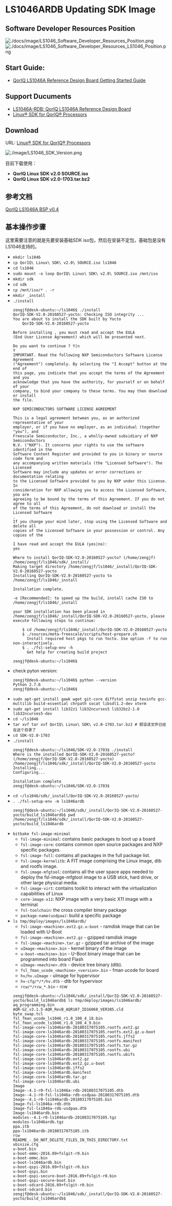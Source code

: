 # LS1046ARDB Updating SDK Image

## Software Developer Resources Position

![./docs/image/LS1046_Software_Developer_Resources_Position.png](./docs/image/LS1046_Software_Developer_Resources_Position.png)
![./docs/image/LS1046_Software_Developer_Resources_LS1046_Position.png](./docs/image/LS1046_Software_Developer_Resources_LS1046_Position.png)

## Start Guide: 
* [QorIQ LS1046A Reference Design Board Getting Started Guide](https://www.nxp.com/webapp/Download?colCode=LS1046ARDBGSG)

## Support Ducuments

* [LS1046A-RDB: QorIQ LS1046A Reference Design Board](https://www.nxp.com/support/developer-resources/software-development-tools/qoriq-developer-resources/qoriq-ls1046a-reference-design-board:LS1046A-RDB?&fpsp=1&tab=Documentation_Tab)
* [Linux® SDK for QorIQ® Processors](https://www.nxp.com/support/developer-resources/software-development-tools/qoriq-developer-resources/qoriq-ls1046a-reference-design-board:LS1046A-RDB?tab=Design_Tools_Tab)

## Download

URL: [Linux® SDK for QorIQ® Processors](https://www.nxp.com/support/developer-resources/software-development-tools/qoriq-developer-resources/qoriq-ls1046a-reference-design-board:LS1046A-RDB?tab=Design_Tools_Tab)

![./image/LS1046_SDK_Version.png](./image/LS1046_SDK_Version.png)

目前下载使用：
* **QorIQ Linux SDK v2.0 SOURCE.iso**
* **QorIQ Linux SDK v2.0-1703.tar.bz2**

## 参考文档

[QorIQ LS1046A BSP v0.4](https://www.nxp.com/docs/en/supporting-information/QORIQ_LS1046A_BSP_V0-4_REV-A.pdf)

## 基本操作步骤

这里需要注意的就是先要安装基础SDK iso包，然后在安装不定包，基础包是没有LS1046支持的。

* `mkdir ls1046`
* `cp QorIQ\ Linux\ SDK\ v2.0\ SOURCE.iso ls1046`
* `cd ls1046`
* `sudo mount -o loop QorIQ\ Linux\ SDK\ v2.0\ SOURCE.iso /mnt/iso`
* `mkdir sdk`
* `cd sdk`
* `cp /mnt/iso/* . -r`
* `mkdir _install`
* `./install`
  ```
  zengjf@desk-ubuntu:~/ls1046$ ./install
  QorIQ-SDK-V2.0-20160527-yocto: Checking ISO integrity ...
  You are about to install the SDK built by Yocto
      QorIQ-SDK-V2.0-20160527-yocto
  
  Before installing , you must read and accept the EULA
  (End User License Agreement) which will be presented next.
  
  Do you want to continue ? Y|n
  Y
  IMPORTANT. Read the following NXP Semiconductors Software License Agreement
  ("Agreement") completely. By selecting the "I Accept" button at the end of
  this page, you indicate that you accept the terms of the Agreement and you
  acknowledge that you have the authority, for yourself or on behalf of your
  company, to bind your company to these terms. You may then download or install
  the file.
  
  NXP SEMICONDUCTORS SOFTWARE LICENSE AGREEMENT
  
  This is a legal agreement between you, as an authorized representative of your
  employer, or if you have no employer, as an individual (together "you"), and
  Freescale Semiconductor, Inc., a wholly-owned subsidiary of NXP Semiconductors
  N.V. ("NXP"). It concerns your rights to use the software identified in the
  Software Content Register and provided to you in binary or source code form and
  any accompanying written materials (the "Licensed Software"). The Licensed
  Software may include any updates or error corrections or documentation relating
  to the Licensed Software provided to you by NXP under this License. In
  consideration for NXP allowing you to access the Licensed Software, you are
  agreeing to be bound by the terms of this Agreement. If you do not agree to all
  of the terms of this Agreement, do not download or install the Licensed Software
  .
  If you change your mind later, stop using the Licensed Software and delete all
  copies of the Licensed Software in your possession or control. Any copies of the
  
  I have read and accept the EULA (yes|no):
  yes
  
  Where to install QorIQ-SDK-V2.0-20160527-yocto? (/home/zengjf)
  /home/zengjf/ls1046/sdk/_install/
  Making target directory /home/zengjf/ls1046/_install/QorIQ-SDK-V2.0-20160527-yocto
  Installing QorIQ-SDK-V2.0-20160527-yocto to /home/zengjf/ls1046/_install
  
  Installation complete.
  
  -e [Recommended]: to speed up the build, install cache ISO to /home/zengjf/ls1046/_install
  
  your SDK installation has been placed in
  /home/zengjf/ls1046/_install/QorIQ-SDK-V2.0-20160527-yocto, please execute following steps to continue:
  
      $ cd /home/zengjf/ls1046/_install/QorIQ-SDK-V2.0-20160527-yocto
      $ ./sources/meta-freescale/scripts/host-prepare.sh
        Install required host pkgs to run Yocto. Use option -f to run non-interactively.
      $ . ./fsl-setup-env -h
        Get help for creating build project
  
  zengjf@desk-ubuntu:~/ls1046$
  ```
* check pyton version: 
  ```
  zengjf@desk-ubuntu:~/ls1046$ python --version
  Python 2.7.6
  zengjf@desk-ubuntu:~/ls1046$
  ```
* `sudo apt-get install gawk wget git-core diffstat unzip texinfo gcc-multilib build-essential chrpath socat libsdl1.2-dev xterm`
* `sudo apt-get install lib32z1 lib32ncurses5 lib32bz2-1.0 lib32ncurses5-dev`
* `cd ~/ls1046`
* `tar xvf tar xvf QorIQ\ Linux\ SDK\ v2.0-1703.tar.bz2 # 假设该文件已经在这个目录了`
* `cd SDK-V2.0-1703`
* `./install`
  ```
  zengjf@desk-ubuntu:~/ls1046/SDK-V2.0-1703$ ./install
  Where is the installed QorIQ-SDK-V2.0-20160527-yocto? (/home/zengjf/QorIQ-SDK-V2.0-20160527-yocto)
  /home/zengjf/ls1046/sdk/_install/QorIQ-SDK-V2.0-20160527-yocto
  Installing...
  Configuring...
  
  Installation complete
  zengjf@desk-ubuntu:~/ls1046/SDK-V2.0-1703$
  ```
* `cd ~/ls1046/sdk/_install/QorIQ-SDK-V2.0-20160527-yocto/`
* `. ./fsl-setup-env -m ls1046ardb`
  ```
  zengjf@desk-ubuntu:~/ls1046/sdk/_install/QorIQ-SDK-V2.0-20160527-yocto/build_ls1046ardb$ pwd
  /home/zengjf/ls1046/sdk/_install/QorIQ-SDK-V2.0-20160527-yocto/build_ls1046ardb
  ```
* `bitbake fsl-image-minimal`
  * `fsl-image-minimal`: contains basic packages to boot up a board
  * `fsl-image-core`: contains common open source packages and NXP specific packages.
  * `fsl-image-full`: contains all packages in the full package list.
  * `fsl-image-kernelitb`: A FIT image comprising the Linux image, dtb and rootfs image.
  * `fsl-image-mfgtool`: contains all the user space apps needed to deploy the fsl-image-mfgtool image to a USB stick, hard drive, or other large physical media.
  * `fsl-image-virt`: contains toolkit to interact with the virtualization capabilities of Linux
  * `core-image-x11`: NXP image with a very basic X11 image with a terminal
  * `fsl-toolchain`: the cross compiler binary package
  * `package-name(usdpaa)`: build a specific package
* `ls tmp/deploy/images/ls1046ardb/`
  * `fsl-image-<machine>.ext2.gz.u-boot` - ramdisk image that can be loaded with U-Boot
  * `fsl-image-<machine>.ext2.gz` - gzipped ramdisk image
  * `fsl-image-<machine>.tar.gz` - gzipped tar archive of the image
  * `uImage-<machine>.bin` - kernel binary of the image
  * `u-boot-<machine>.bin` - U-Boot binary image that can be programmed into board Flash
  * `uImage-<machine>.dtb` - device tree binary (dtb).
  * `fsl_fman_ucode_<machine>_<version>.bin` - fman ucode for <machine> board
  * `hv/hv.uImage` - uImage for hypervisor
  * `hv-cfg/*/*/hv.dtb` - dtb for hypervisor
  * `rcw/*/rcw_*.bin` - rcw
  ```
  zengjf@desk-ubuntu:~/ls1046/sdk/_install/QorIQ-SDK-V2.0-20160527-yocto/build_ls1046ardb$ ls tmp/deploy/images/ls1046ardb/
  aq_programming.bin
  AQR-G2_v3.1.5-AQR_RevB_AQR107_ID16068_VER385.cld
  byte_swap.tcl
  fsl_fman_ucode_ls1046_r1.0_106_4_18.bin
  fsl_fman_ucode_ls1046_r1.0_108_4_9.bin
  fsl-image-core-ls1046ardb-20180317075105.rootfs.ext2.gz
  fsl-image-core-ls1046ardb-20180317075105.rootfs.ext2.gz.u-boot
  fsl-image-core-ls1046ardb-20180317075105.rootfs.jffs2
  fsl-image-core-ls1046ardb-20180317075105.rootfs.manifest
  fsl-image-core-ls1046ardb-20180317075105.rootfs.tar.gz
  fsl-image-core-ls1046ardb-20180317075105.rootfs.ubi
  fsl-image-core-ls1046ardb-20180317075105.rootfs.ubifs
  fsl-image-core-ls1046ardb.ext2.gz
  fsl-image-core-ls1046ardb.ext2.gz.u-boot
  fsl-image-core-ls1046ardb.jffs2
  fsl-image-core-ls1046ardb.manifest
  fsl-image-core-ls1046ardb.tar.gz
  fsl-image-core-ls1046ardb.ubi
  Image
  Image--4.1-r0-fsl-ls1046a-rdb-20180317075105.dtb
  Image--4.1-r0-fsl-ls1046a-rdb-usdpaa-20180317075105.dtb
  Image--4.1-r0-ls1046ardb-20180317075105.bin
  Image-fsl-ls1046a-rdb.dtb
  Image-fsl-ls1046a-rdb-usdpaa.dtb
  Image-ls1046ardb.bin
  modules--4.1-r0-ls1046ardb-20180317075105.tgz
  modules-ls1046ardb.tgz
  ppa.itb
  ppa-ls1046ardb-20180317075105.itb
  rcw
  README_-_DO_NOT_DELETE_FILES_IN_THIS_DIRECTORY.txt
  ubinize.cfg
  u-boot.bin
  u-boot-emmc-2016.09+fslgit-r0.bin
  u-boot-emmc.bin
  u-boot-ls1046ardb.bin
  u-boot-qspi-2016.09+fslgit-r0.bin
  u-boot-qspi.bin
  u-boot-qspi-secure-boot-2016.09+fslgit-r0.bin
  u-boot-qspi-secure-boot.bin
  u-boot-sdcard-2016.09+fslgit-r0.bin
  u-boot-sdcard.bin
  zengjf@desk-ubuntu:~/ls1046/sdk/_install/QorIQ-SDK-V2.0-20160527-yocto/build_ls1046ardb$
  ```
